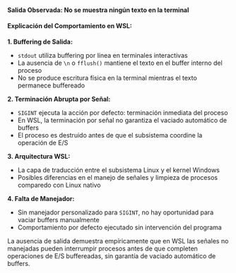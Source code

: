 #### **Salida Observada: No se muestra ningún texto en la terminal**

#### **Explicación del Comportamiento en WSL:**

**1. Buffering de Salida:**
- `stdout` utiliza buffering por línea en terminales interactivas
- La ausencia de `\n` o `fflush()` mantiene el texto en el buffer interno del proceso
- No se produce escritura física en la terminal mientras el texto permanece buffereado

**2. Terminación Abrupta por Señal:**
- `SIGINT` ejecuta la acción por defecto: terminación inmediata del proceso
- En WSL, la terminación por señal no garantiza el vaciado automático de buffers
- El proceso es destruido antes de que el subsistema coordine la operación de E/S

**3. Arquitectura WSL:**
- La capa de traducción entre el subsistema Linux y el kernel Windows
- Posibles diferencias en el manejo de señales y limpieza de procesos comparedo con Linux nativo

**4. Falta de Manejador:**
- Sin manejador personalizado para `SIGINT`, no hay oportunidad para vaciar buffers manualmente
- Comportamiento por defecto ejecutado sin intervención del programa

La ausencia de salida demuestra empíricamente que en WSL las señales no manejadas pueden interrumpir procesos antes de que completen operaciones de E/S buffereadas, sin garantía de vaciado automático de buffers.